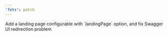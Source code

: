 ```yaml
---
'fets': patch
---
```


Add a landing page configurable with \`landingPage\` option, and fix Swagger UI redirection problem
